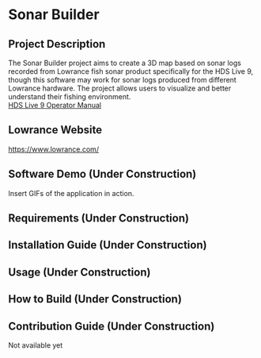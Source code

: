 # Sonar Builder

## Project Description
The Sonar Builder project aims to create a 3D map based on sonar logs recorded from Lowrance fish sonar product specifically for the HDS Live 9, though this software may work for sonar logs produced from different Lowrance hardware. The project allows users to visualize and better understand their fishing environment. 
<br>
[HDS Live 9 Operator Manual](https://www.lowrance.com/downloads/)


## Lowrance Website
https://www.lowrance.com/

## Software Demo (Under Construction)
Insert GIFs of the application in action.

## Requirements (Under Construction)

## Installation Guide (Under Construction)

## Usage (Under Construction)

## How to Build (Under Construction)

## Contribution Guide (Under Construction)
Not available yet
